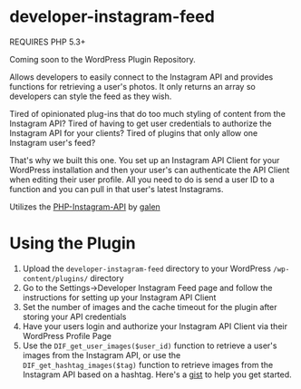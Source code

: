 developer-instagram-feed
================

REQUIRES PHP 5.3+

Coming soon to the WordPress Plugin Repository.

Allows developers to easily connect to the Instagram API and provides functions for retrieving a user's photos. It only returns an array so developers can style the feed as they wish.

Tired of opinionated plug-ins that do too much styling of content from the Instagram API? Tired of having to get user credentials to authorize the Instagram API for your clients? Tired of plugins that only allow one Instagram user's feed?

That's why we built this one. You set up an Instagram API Client for your WordPress installation and then your user's can authenticate the API Client when editing their user profile. All you need to do is send a user ID to a function and you can pull in that user's latest Instagrams.

Utilizes the [PHP-Instagram-API](https://github.com/galen/PHP-Instagram-API) by [galen](https://github.com/galen/)

Using the Plugin
==========

1.  Upload the `developer-instagram-feed` directory to your WordPress `/wp-content/plugins/` directory
2.  Go to the Settings->Developer Instagram Feed page and follow the instructions for setting up your Instagram API Client
3.  Set the number of images and the cache timeout for the plugin after storing your API credentials
4.  Have your users login and authorize your Instagram API Client via their WordPress Profile Page
5.  Use the `DIF_get_user_images($user_id)` function to retrieve a user's images from the Instagram API, or use the `DIF_get_hashtag_images($tag)` function to retrieve images from the Instagram API based on a hashtag. Here's a [gist](https://gist.github.com/ericrallen/8393004) to help you get started.